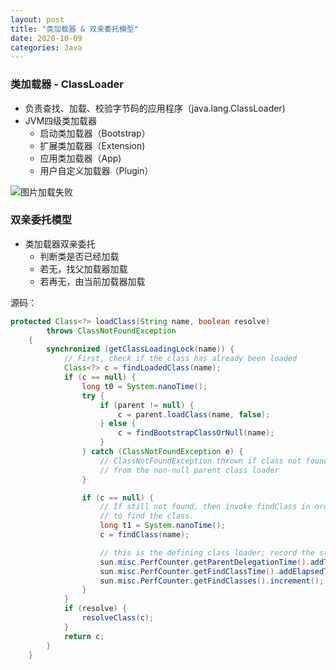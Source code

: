 ```yaml
---
layout: post
title: "类加载器 & 双亲委托模型"
date: 2020-10-09
categories: Java
---
```



### **类加载器 - ClassLoader**
* 负责查找、加载、校验字节码的应用程序（java.lang.ClassLoader)
* JVM四级类加载器
    + 启动类加载器（Bootstrap）
    + 扩展类加载器（Extension)
    + 应用类加载器（App)
    + 用户自定义加载器（Plugin） 

![图片加载失败](https://maxwell-blog.cn/image/classloader.png)

### **双亲委托模型**
* 类加载器双亲委托
    + 判断类是否已经加载
    + 若无，找父加载器加载
    + 若再无，由当前加载器加载

源码：  
``` java 
protected Class<?> loadClass(String name, boolean resolve)
        throws ClassNotFoundException
    {
        synchronized (getClassLoadingLock(name)) {
            // First, check if the class has already been loaded
            Class<?> c = findLoadedClass(name);
            if (c == null) {
                long t0 = System.nanoTime();
                try {
                    if (parent != null) {
                        c = parent.loadClass(name, false);
                    } else {
                        c = findBootstrapClassOrNull(name);
                    }
                } catch (ClassNotFoundException e) {
                    // ClassNotFoundException thrown if class not found
                    // from the non-null parent class loader
                }

                if (c == null) {
                    // If still not found, then invoke findClass in order
                    // to find the class.
                    long t1 = System.nanoTime();
                    c = findClass(name);

 					// this is the defining class loader; record the stats
                    sun.misc.PerfCounter.getParentDelegationTime().addTime(t1 - t0);
                    sun.misc.PerfCounter.getFindClassTime().addElapsedTimeFrom(t1);
                    sun.misc.PerfCounter.getFindClasses().increment();
                }
            }
            if (resolve) {
                resolveClass(c);
            }
            return c;
        }
    }

```
  
